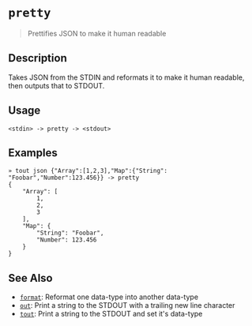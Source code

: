 # `pretty`

> Prettifies JSON to make it human readable

## Description

Takes JSON from the STDIN and reformats it to make it human readable, then
outputs that to STDOUT.

## Usage

```
<stdin> -> pretty -> <stdout>
```

## Examples

```
» tout json {"Array":[1,2,3],"Map":{"String": "Foobar","Number":123.456}} -> pretty 
{
    "Array": [
        1,
        2,
        3
    ],
    "Map": {
        "String": "Foobar",
        "Number": 123.456
    }
}
```

## See Also

* [`format`](../commands/format.md):
  Reformat one data-type into another data-type
* [`out`](../commands/out.md):
  Print a string to the STDOUT with a trailing new line character
* [`tout`](../commands/tout.md):
  Print a string to the STDOUT and set it's data-type